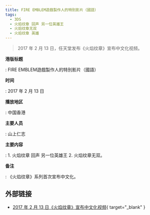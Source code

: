 ```yaml
---
title: FIRE EMBLEM遊戲製作人的特別影片（國語）
tags:
  - 3DS
  - 火焰纹章 回声 另一位英雄王
  - 火焰纹章无双
  - 火焰纹章 英雄
---
```


> 2017 年 2 月 13 日，任天堂发布《火焰纹章》宣布中文化视频。

**港版标题**

:   FIRE EMBLEM遊戲製作人的特別影片（國語）

**时间**

:   2017 年 2 月 13 日

**播放地区**

:   中国香港

**主要人员**

:   山上仁志

**主要内容**

:   1. 火焰纹章 回声 另一位英雄王
    2. 火焰纹章无双。

**备注**

:   《火焰纹章》系列首次宣布中文化。

## 外部链接

- [2017 年 2 月 13 日《火焰纹章》宣布中文化视频](https://www.bilibili.com/video/BV1gJ411B7t1/){ target="_blank" }
